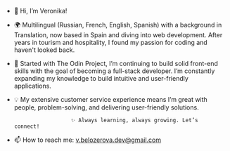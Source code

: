 - 👋 Hi, I’m Veronika!
- 🌍 Multilingual (Russian, French, English, Spanish) with a background in Translation, now based in Spain and diving into web development. After years in tourism and hospitality, I found my passion for coding and haven't looked back.
- 🚀 Started with The Odin Project, I’m continuing to build solid front-end skills with the goal of becoming a full-stack developer. I’m constantly expanding my knowledge to build intuitive and user-friendly applications.
- 💡 My extensive customer service experience means I’m great with people, problem-solving, and delivering user-friendly solutions.

						✨ Always learning, always growing. Let’s connect!

- 📫 How to reach me: v.belozerova.dev@gmail.com
